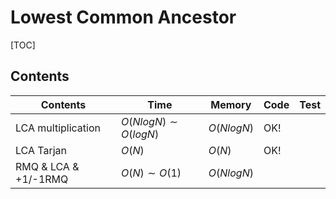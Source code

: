 # Lowest Common Ancestor



[TOC]



## Contents

| Contents             | Time                    | Memory     | Code | Test |
| -------------------- | ----------------------- | ---------- | ---- | ---- |
| LCA multiplication   | $O(NlogN) \sim O(logN)$ | $O(NlogN)$ | OK!  |      |
| LCA Tarjan           | $O(N)$                  | $O(N)$     | OK!  |      |
| RMQ & LCA & +1/-1RMQ | $O(N) \sim O(1)$        | $O(NlogN)$ |      |      |
